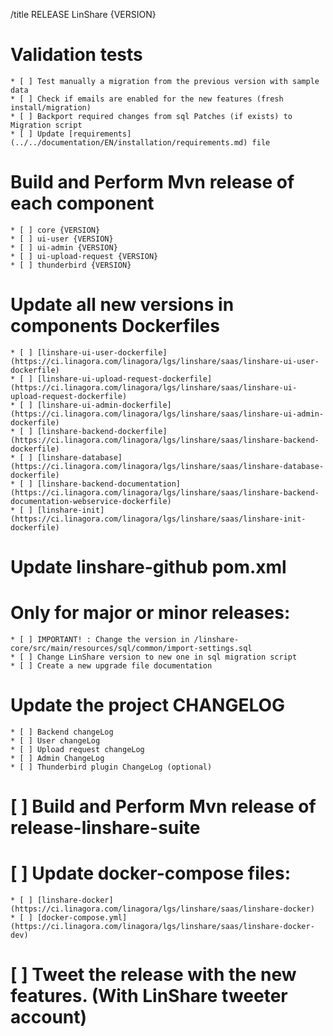 /title RELEASE LinShare {VERSION}

# Validation tests

    * [ ] Test manually a migration from the previous version with sample data
    * [ ] Check if emails are enabled for the new features (fresh install/migration)
    * [ ] Backport required changes from sql Patches (if exists) to Migration script
    * [ ] Update [requirements](../../documentation/EN/installation/requirements.md) file

# Build and Perform Mvn release of each component

    * [ ] core {VERSION}
    * [ ] ui-user {VERSION}
    * [ ] ui-admin {VERSION}
    * [ ] ui-upload-request {VERSION}
    * [ ] thunderbird {VERSION}

# Update all new versions in components Dockerfiles

    * [ ] [linshare-ui-user-dockerfile](https://ci.linagora.com/linagora/lgs/linshare/saas/linshare-ui-user-dockerfile)
    * [ ] [linshare-ui-upload-request-dockerfile](https://ci.linagora.com/linagora/lgs/linshare/saas/linshare-ui-upload-request-dockerfile)
    * [ ] [linshare-ui-admin-dockerfile](https://ci.linagora.com/linagora/lgs/linshare/saas/linshare-ui-admin-dockerfile)
    * [ ] [linshare-backend-dockerfile](https://ci.linagora.com/linagora/lgs/linshare/saas/linshare-backend-dockerfile)
    * [ ] [linshare-database](https://ci.linagora.com/linagora/lgs/linshare/saas/linshare-database-dockerfile)
    * [ ] [linshare-backend-documentation](https://ci.linagora.com/linagora/lgs/linshare/saas/linshare-backend-documentation-webservice-dockerfile)
    * [ ] [linshare-init](https://ci.linagora.com/linagora/lgs/linshare/saas/linshare-init-dockerfile)

# Update linshare-github pom.xml

# Only for major or minor releases:

    * [ ] IMPORTANT! : Change the version in /linshare-core/src/main/resources/sql/common/import-settings.sql
    * [ ] Change LinShare version to new one in sql migration script
    * [ ] Create a new upgrade file documentation

# Update the project CHANGELOG

    * [ ] Backend changeLog
    * [ ] User changeLog
    * [ ] Upload request changeLog
    * [ ] Admin ChangeLog
    * [ ] Thunderbird plugin ChangeLog (optional)

# [ ] Build and Perform Mvn release of release-linshare-suite

# [ ] Update docker-compose files:

    * [ ] [linshare-docker](https://ci.linagora.com/linagora/lgs/linshare/saas/linshare-docker)
    * [ ] [docker-compose.yml](https://ci.linagora.com/linagora/lgs/linshare/saas/linshare-docker-dev)

# [ ] Tweet the release with the new features. (With LinShare tweeter account)
